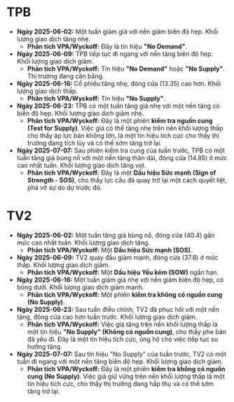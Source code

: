 # TPB

- **Ngày 2025-06-02:** Một tuần giảm giá với nến giảm biên độ hẹp. Khối lượng giao dịch tăng nhẹ.
    - **Phân tích VPA/Wyckoff:** Đây là tín hiệu **"No Demand"**.
- **Ngày 2025-06-09:** TPB tiếp tục đi ngang với nến tăng biên độ hẹp. Khối lượng giao dịch giảm.
    - **Phân tích VPA/Wyckoff:** Tín hiệu **"No Demand"** hoặc **"No Supply"**. Thị trường đang cân bằng.
- **Ngày 2025-06-16:** Cổ phiếu tăng nhẹ, đóng cửa (13.35) cao hơn. Khối lượng giao dịch thấp.
    - **Phân tích VPA/Wyckoff:** Tín hiệu **"No Supply"**.
- **Ngày 2025-06-23:** TPB có một tuần tăng giá nhẹ với một nến tăng có biên độ hẹp. Khối lượng giao dịch giảm nhẹ.
    - **Phân tích VPA/Wyckoff:** Đây là một phiên **kiểm tra nguồn cung (Test for Supply)**. Việc giá có thể tăng nhẹ trên nền khối lượng thấp cho thấy áp lực bán không lớn, là một tín hiệu tích cực cho thấy thị trường đang tích lũy và có thể sớm tăng trở lại.
- **Ngày 2025-07-07:** Sau phiên kiểm tra cung của tuần trước, TPB có một tuần tăng giá bùng nổ với một nến tăng thân dài, đóng cửa (14.85) ở mức cao nhất tuần. Khối lượng giao dịch tăng vọt.
    - **Phân tích VPA/Wyckoff:** Đây là một **Dấu hiệu Sức mạnh (Sign of Strength - SOS)**, cho thấy lực cầu đã quay trở lại một cách quyết liệt, phá vỡ sự do dự trước đó.



# TV2

- **Ngày 2025-06-02:** Một tuần tăng giá bùng nổ, đóng cửa (40.4) gần mức cao nhất tuần. Khối lượng giao dịch tăng.
    - **Phân tích VPA/Wyckoff:** Một **Dấu hiệu Sức mạnh (SOS)**.
- **Ngày 2025-06-09:** TV2 quay đầu giảm mạnh, đóng cửa (37.8) ở mức thấp. Khối lượng giao dịch giảm.
    - **Phân tích VPA/Wyckoff:** Một **Dấu hiệu Yếu kém (SOW)** ngắn hạn.
- **Ngày 2025-06-16:** Một tuần giảm giá nhẹ với nến giảm biên độ hẹp, có bóng dưới. Khối lượng giao dịch giảm mạnh.
    - **Phân tích VPA/Wyckoff:** Một phiên **kiểm tra không có nguồn cung (No Supply)**.
- **Ngày 2025-06-23:** Sau tuần điều chỉnh, TV2 đã phục hồi với một nến tăng, đóng cửa cao hơn tuần trước. Khối lượng giao dịch giảm.
    - **Phân tích VPA/Wyckoff:** Việc giá tăng trên nền khối lượng thấp là một tín hiệu **"No Supply" (Không có nguồn cung)**, cho thấy phe bán đã yếu đi. Đây là một tín hiệu tích cực, ủng hộ cho việc tiếp tục xu hướng tăng.
- **Ngày 2025-07-07:** Sau tín hiệu "No Supply" của tuần trước, TV2 có một tuần đi ngang với một nến tăng biên độ hẹp. Khối lượng giao dịch giảm.
    - **Phân tích VPA/Wyckoff:** Đây là một phiên **kiểm tra không có nguồn cung (No Supply)**. Việc giá giữ vững trên nền khối lượng thấp là một tín hiệu tích cực, cho thấy thị trường đang hấp thụ và có thể sớm tăng trở lại.


